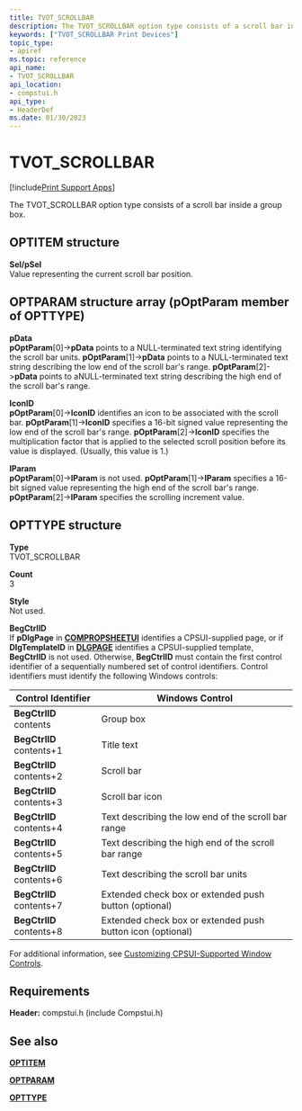 ```yaml
---
title: TVOT_SCROLLBAR
description: The TVOT_SCROLLBAR option type consists of a scroll bar inside a group box.
keywords: ["TVOT_SCROLLBAR Print Devices"]
topic_type:
- apiref
ms.topic: reference
api_name:
- TVOT_SCROLLBAR
api_location:
- compstui.h
api_type:
- HeaderDef
ms.date: 01/30/2023
---
```


# TVOT_SCROLLBAR

[!include[Print Support Apps](../includes/print-support-apps.md)]

The TVOT_SCROLLBAR option type consists of a scroll bar inside a group box.

## OPTITEM structure  

**Sel/pSel**  
Value representing the current scroll bar position.

## OPTPARAM structure array (pOptParam member of OPTTYPE)

**pData**  
**pOptParam**\[0\]->**pData** points to a NULL-terminated text string identifying the scroll bar units. **pOptParam**\[1\]->**pData** points to a NULL-terminated text string describing the low end of the scroll bar's range. **pOptParam**\[2\]->**pData** points to aNULL-terminated text string describing the high end of the scroll bar's range.

**IconID**  
**pOptParam**\[0\]->**IconID** identifies an icon to be associated with the scroll bar. **pOptParam**\[1\]->**IconID** specifies a 16-bit signed value representing the low end of the scroll bar's range. **pOptParam**\[2\]->**IconID** specifies the multiplication factor that is applied to the selected scroll position before its value is displayed. (Usually, this value is 1.)

**lParam**  
**pOptParam**\[0\]->**lParam** is not used. **pOptParam**\[1\]->**lParam** specifies a 16-bit signed value representing the high end of the scroll bar's range. **pOptParam**\[2\]->**lParam** specifies the scrolling increment value.

## OPTTYPE structure

**Type**  
TVOT_SCROLLBAR

**Count**  
3

**Style**  
Not used.

**BegCtrlID**  
If **pDlgPage** in [**COMPROPSHEETUI**](/windows-hardware/drivers/ddi/compstui/ns-compstui-_compropsheetui) identifies a CPSUI-supplied page, or if **DlgTemplateID** in [**DLGPAGE**](/windows-hardware/drivers/ddi/compstui/ns-compstui-_dlgpage) identifies a CPSUI-supplied template, **BegCtrlID** is not used. Otherwise, **BegCtrlID** must contain the first control identifier of a sequentially numbered set of control identifiers. Control identifiers must identify the following Windows controls:

| Control Identifier | Windows Control |
|--|--|
| **BegCtrlID** contents | Group box |
| **BegCtrlID** contents+1 | Title text |
| **BegCtrlID** contents+2 | Scroll bar |
| **BegCtrlID** contents+3 | Scroll bar icon |
| **BegCtrlID** contents+4 | Text describing the low end of the scroll bar range |
| **BegCtrlID** contents+5 | Text describing the high end of the scroll bar range |
| **BegCtrlID** contents+6 | Text describing the scroll bar units |
| **BegCtrlID** contents+7 | Extended check box or extended push button (optional) |
| **BegCtrlID** contents+8 | Extended check box or extended push button icon (optional) |

For additional information, see [Customizing CPSUI-Supported Window Controls](customizing-cpsui-supported-window-controls.md).

## Requirements

**Header:** compstui.h (include Compstui.h)

## See also

[**OPTITEM**](/windows-hardware/drivers/ddi/compstui/ns-compstui-_optitem)

[**OPTPARAM**](/windows-hardware/drivers/ddi/compstui/ns-compstui-_optparam)

[**OPTTYPE**](/windows-hardware/drivers/ddi/compstui/ns-compstui-_opttype)
